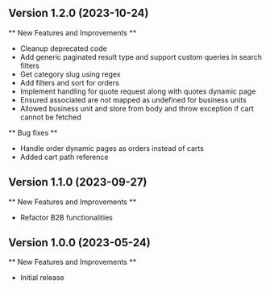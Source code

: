 
## Version 1.2.0 (2023-10-24)

** New Features and Improvements **

- Cleanup deprecated code
- Add generic paginated result type and support custom queries in search filters
- Get category slug using regex
- Add filters and sort for orders
- Implement handling for quote request along with quotes dynamic page
- Ensured associated are not mapped as undefined for business units
- Allowed business unit and store from body and throw exception if cart cannot be fetched

** Bug fixes **

- Handle order dynamic pages as orders instead of carts
- Added cart path reference

## Version 1.1.0 (2023-09-27)

** New Features and Improvements **

- Refactor B2B functionalities

## Version 1.0.0 (2023-05-24)

** New Features and Improvements **

- Initial release
